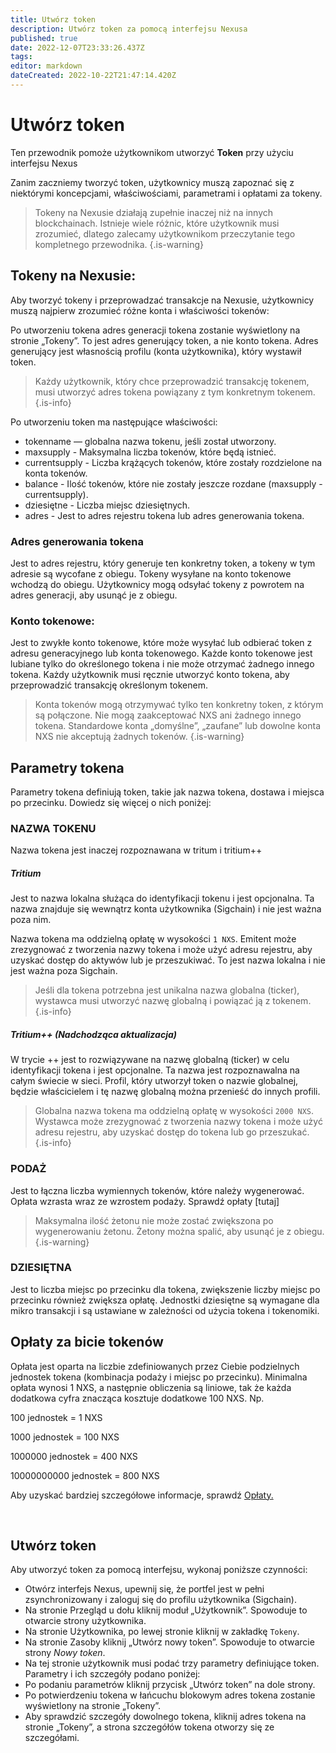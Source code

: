 ```yaml
---
title: Utwórz token
description: Utwórz token za pomocą interfejsu Nexusa
published: true
date: 2022-12-07T23:33:26.437Z
tags: 
editor: markdown
dateCreated: 2022-10-22T21:47:14.420Z
---
```


# Utwórz token

Ten przewodnik pomoże użytkownikom utworzyć **Token** przy użyciu interfejsu Nexus

Zanim zaczniemy tworzyć token, użytkownicy muszą zapoznać się z niektórymi koncepcjami, właściwościami, parametrami i opłatami za tokeny.

> Tokeny na Nexusie działają zupełnie inaczej niż na innych blockchainach. Istnieje wiele różnic, które użytkownik musi zrozumieć, dlatego zalecamy użytkownikom przeczytanie tego kompletnego przewodnika.
{.is-warning}


## Tokeny na Nexusie:

Aby tworzyć tokeny i przeprowadzać transakcje na Nexusie, użytkownicy muszą najpierw zrozumieć różne konta i właściwości tokenów:

Po utworzeniu tokena adres generacji tokena zostanie wyświetlony na stronie „Tokeny”. To jest adres generujący token, a nie konto tokena. Adres generujący jest własnością profilu (konta użytkownika), który wystawił token.

> Każdy użytkownik, który chce przeprowadzić transakcję tokenem, musi utworzyć adres tokena powiązany z tym konkretnym tokenem.
{.is-info}

Po utworzeniu token ma następujące właściwości:
- tokenname — globalna nazwa tokenu, jeśli został utworzony.
- maxsupply - Maksymalna liczba tokenów, które będą istnieć.
- currentsupply - Liczba krążących tokenów, które zostały rozdzielone na konta tokenów.
- balance - Ilość tokenów, które nie zostały jeszcze rozdane (maxsupply - currentsupply).
- dziesiętne - Liczba miejsc dziesiętnych.
- adres - Jest to adres rejestru tokena lub adres generowania tokena.

### Adres generowania tokena

Jest to adres rejestru, który generuje ten konkretny token, a tokeny w tym adresie są wycofane z obiegu. Tokeny wysyłane na konto tokenowe wchodzą do obiegu. Użytkownicy mogą odsyłać tokeny z powrotem na adres generacji, aby usunąć je z obiegu.

### Konto tokenowe:

Jest to zwykłe konto tokenowe, które może wysyłać lub odbierać token z adresu generacyjnego lub konta tokenowego. Każde konto tokenowe jest lubiane tylko do określonego tokena i nie może otrzymać żadnego innego tokena. Każdy użytkownik musi ręcznie utworzyć konto tokena, aby przeprowadzić transakcję określonym tokenem.


> Konta tokenów mogą otrzymywać tylko ten konkretny token, z którym są połączone. Nie mogą zaakceptować NXS ani żadnego innego tokena. Standardowe konta „domyślne”, „zaufane” lub dowolne konta NXS nie akceptują żadnych tokenów.
{.is-warning}


## Parametry tokena

Parametry tokena definiują token, takie jak nazwa tokena, dostawa i miejsca po przecinku. Dowiedz się więcej o nich poniżej:

### NAZWA TOKENU

Nazwa tokena jest inaczej rozpoznawana w tritum i tritium++

##### Tritium

Jest to nazwa lokalna służąca do identyfikacji tokenu i jest opcjonalna. Ta nazwa znajduje się wewnątrz konta użytkownika (Sigchain) i nie jest ważna poza nim.

Nazwa tokena ma oddzielną opłatę w wysokości `1 NXS`. Emitent może zrezygnować z tworzenia nazwy tokena i może użyć adresu rejestru, aby uzyskać dostęp do aktywów lub je przeszukiwać. To jest nazwa lokalna i nie jest ważna poza Sigchain.

> Jeśli dla tokena potrzebna jest unikalna nazwa globalna (ticker), wystawca musi utworzyć nazwę globalną i powiązać ją z tokenem.
{.is-info}


##### Tritium++ (Nadchodząca aktualizacja)

W trycie ++ jest to rozwiązywane na nazwę globalną (ticker) w celu identyfikacji tokena i jest opcjonalne. Ta nazwa jest rozpoznawalna na całym świecie w sieci. Profil, który utworzył token o nazwie globalnej, będzie właścicielem i tę nazwę globalną można przenieść do innych profili.

> Globalna nazwa tokena ma oddzielną opłatę w wysokości `2000 NXS`. Wystawca może zrezygnować z tworzenia nazwy tokena i może użyć adresu rejestru, aby uzyskać dostęp do tokena lub go przeszukać.
{.is-info}

### PODAŻ

Jest to łączna liczba wymiennych tokenów, które należy wygenerować. Opłata wzrasta wraz ze wzrostem podaży. Sprawdź opłaty [tutaj]

> Maksymalna ilość żetonu nie może zostać zwiększona po wygenerowaniu żetonu. Żetony można spalić, aby usunąć je z obiegu.
{.is-warning}

### DZIESIĘTNA

Jest to liczba miejsc po przecinku dla tokena, zwiększenie liczby miejsc po przecinku również zwiększa opłatę. Jednostki dziesiętne są wymagane dla mikro transakcji i są ustawiane w zależności od użycia tokena i tokenomiki.


## Opłaty za bicie tokenów

Opłata jest oparta na liczbie zdefiniowanych przez Ciebie podzielnych jednostek tokena (kombinacja podaży i miejsc po przecinku). Minimalna opłata wynosi 1 NXS, a następnie obliczenia są liniowe, tak że każda dodatkowa cyfra znacząca kosztuje dodatkowe 100 NXS. Np.

100 jednostek = 1 NXS

1000 jednostek = 100 NXS

1000000 jednostek = 400 NXS

10000000000 jednostek = 800 NXS

Aby uzyskać bardziej szczegółowe informacje, sprawdź [Opłaty.](/pl/economics/fees)

&nbsp;

## Utwórz token

Aby utworzyć token za pomocą interfejsu, wykonaj poniższe czynności:

* Otwórz interfejs Nexus, upewnij się, że portfel jest w pełni zsynchronizowany i zaloguj się do profilu użytkownika (Sigchain).
* Na stronie Przegląd u dołu kliknij moduł „Użytkownik”. Spowoduje to otwarcie strony użytkownika.
* Na stronie Użytkownika, po lewej stronie kliknij w zakładkę `Tokeny`.
* Na stronie Zasoby kliknij „Utwórz nowy token”. Spowoduje to otwarcie strony *Nowy token*.
* Na tej stronie użytkownik musi podać trzy parametry definiujące token. Parametry i ich szczegóły podano poniżej:
* Po podaniu parametrów kliknij przycisk „Utwórz token” na dole strony.
* Po potwierdzeniu tokena w łańcuchu blokowym adres tokena zostanie wyświetlony na stronie „Tokeny”.
* Aby sprawdzić szczegóły dowolnego tokena, kliknij adres tokena na stronie „Tokeny”, a strona szczegółów tokena otworzy się ze szczegółami.